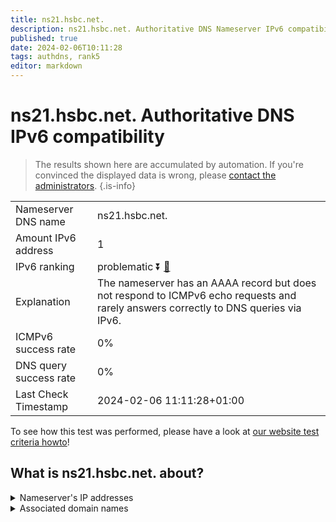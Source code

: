 ```yaml
---
title: ns21.hsbc.net.
description: ns21.hsbc.net. Authoritative DNS Nameserver IPv6 compatibility
published: true
date: 2024-02-06T10:11:28
tags: authdns, rank5
editor: markdown
---
```


# ns21.hsbc.net. Authoritative DNS IPv6 compatibility

> The results shown here are accumulated by automation. If you're convinced the displayed data is wrong, please [contact the administrators](/howto/chat). 
{.is-info}




|   |   |
| - | - |
| Nameserver DNS name | ns21.hsbc.net.
| Amount IPv6 address | 1
| IPv6 ranking | problematic :arrow_double_down: [🔗](/howto/ranking) |
| Explanation | The nameserver has an AAAA record but does not respond to ICMPv6 echo requests and rarely answers correctly to DNS queries via IPv6. |
| ICMPv6 success rate | 0%|
| DNS query success rate | 0% |
| Last Check Timestamp | 2024-02-06 11:11:28+01:00 |

To see how this test was performed, please have a look at [our website test criteria howto](/howto/testcriteria/authdns)!


## What is ns21.hsbc.net. about?




<details>
<summary>Nameserver's IP addresses</summary>

2600:2000:2120::100

</details>



<details>
<summary>Associated domain names</summary>

www.hsbc.com

</details>
